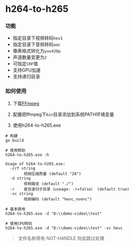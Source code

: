 # h264-to-h265

### 功能

- 指定目录下视频转码`hev1`
- 指定目录下音频转码`aac`
- 像素格式转化为`yuv420p`
- 声道数量变更为`2`
- 可指定`CRF`值
- 支持GPU加速
- 支持递归目录

### 如何使用

1. 下载[FFmpeg](https://www.gyan.dev/ffmpeg/builds/)

2. 配置把ffmpeg下`bin`目录添加到系统PATH环境变量

3. 使用h264-to-h265.exe

```
# 构建
go build

# 使用帮助
h264-to-h265.exe -h

Usage of h264-to-h265.exe:
  -crf string
        视频压缩质量 (default "28")
  -d string
        视频路径 (default "./")
  -r    是否递归子目录（useage: -r=false） (default true)
  -vc string
        视频编码 (default "hevc_nvenc")

# 基本使用
h264-to-h265.exe -d "D:\\demo-video\\test"

# 使用CPU转码
h264-to-h265.exe -d "D:\\demo-video\\test" -vc hevc
```

> 文件名称带有 NOT-HANDLE 则会跳过处理